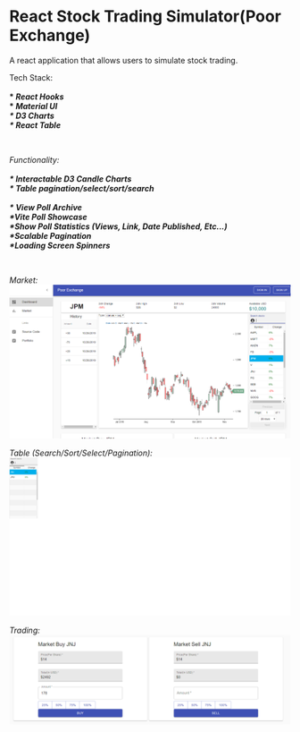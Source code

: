 # React Stock Trading Simulator(Poor Exchange)
A react application that allows users to simulate stock trading. 


Tech Stack:
</br>
<b>
 </br>
  *<i> React Hooks  </i>
  </br>
  *<i> Material UI <i> 
 </br>
  *<i> D3 Charts </i>
  </br>
  *<i> React Table </i>
  </br>

  </b>
  </br>
  

Functionality:
</br>
<b>
 </br>
  *<i> Interactable D3 Candle Charts </i>
  </br>
  *<i> Table pagination/select/sort/search<i> 
 </br>
 </br>
  *<i> View Poll Archive</i>
  </br>
   *<i>Vite Poll Showcase</i>
 </br>
  *<i>Show Poll Statistics (Views, Link, Date Published, Etc...)</i>
   </br>
   *<i>Scalable Pagination</i>
  </br>
   *<i>Loading Screen Spinners</i>
 </br>
  
  </b>
  </br>
  
Market:
</br>
![Alt text](https://github.com/DanielLopezCS/React-Stock-Trading-Simulator/blob/master/Screenshots/market.png "Market")

Table (Search/Sort/Select/Pagination):
</br>
![Alt text](https://github.com/DanielLopezCS/React-Stock-Trading-Simulator/blob/master/Screenshots/search.png "Table")

Trading:
</br>
![Alt text](https://github.com/DanielLopezCS/React-Stock-Trading-Simulator/blob/master/Screenshots/trade.png "Trade Menus")
